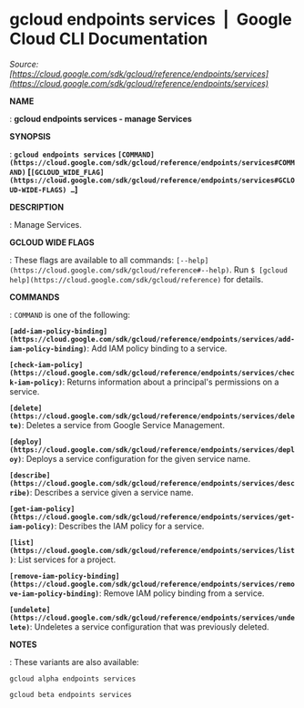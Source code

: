 # gcloud endpoints services  |  Google Cloud CLI Documentation

*Source: [https://cloud.google.com/sdk/gcloud/reference/endpoints/services](https://cloud.google.com/sdk/gcloud/reference/endpoints/services)*

**NAME**

: **gcloud endpoints services - manage Services**

**SYNOPSIS**

: **`gcloud endpoints services` `[COMMAND](https://cloud.google.com/sdk/gcloud/reference/endpoints/services#COMMAND)` [`[GCLOUD_WIDE_FLAG](https://cloud.google.com/sdk/gcloud/reference/endpoints/services#GCLOUD-WIDE-FLAGS) …`]**

**DESCRIPTION**

: Manage Services.

**GCLOUD WIDE FLAGS**

: These flags are available to all commands: `[--help](https://cloud.google.com/sdk/gcloud/reference#--help)`.
Run `$ [gcloud help](https://cloud.google.com/sdk/gcloud/reference)` for details.

**COMMANDS**

: ``COMMAND`` is one of the following:

**`[add-iam-policy-binding](https://cloud.google.com/sdk/gcloud/reference/endpoints/services/add-iam-policy-binding)`**:
Add IAM policy binding to a service.

**`[check-iam-policy](https://cloud.google.com/sdk/gcloud/reference/endpoints/services/check-iam-policy)`**:
Returns information about a principal's permissions on a service.

**`[delete](https://cloud.google.com/sdk/gcloud/reference/endpoints/services/delete)`**:
Deletes a service from Google Service Management.

**`[deploy](https://cloud.google.com/sdk/gcloud/reference/endpoints/services/deploy)`**:
Deploys a service configuration for the given service name.

**`[describe](https://cloud.google.com/sdk/gcloud/reference/endpoints/services/describe)`**:
Describes a service given a service name.

**`[get-iam-policy](https://cloud.google.com/sdk/gcloud/reference/endpoints/services/get-iam-policy)`**:
Describes the IAM policy for a service.

**`[list](https://cloud.google.com/sdk/gcloud/reference/endpoints/services/list)`**:
List services for a project.

**`[remove-iam-policy-binding](https://cloud.google.com/sdk/gcloud/reference/endpoints/services/remove-iam-policy-binding)`**:
Remove IAM policy binding from a service.

**`[undelete](https://cloud.google.com/sdk/gcloud/reference/endpoints/services/undelete)`**:
Undeletes a service configuration that was previously deleted.

**NOTES**

: These variants are also available:

```
gcloud alpha endpoints services
```

```
gcloud beta endpoints services
```